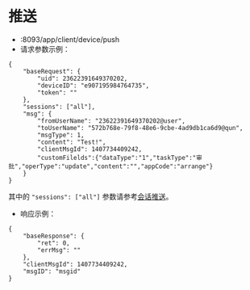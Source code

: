 # 推送

* :8093/app/client/device/push
* 请求参数示例：
````
{
	"baseRequest": {
		"uid": 23622391649370202,
		"deviceID": "e907195984764735",
        "token": ""
	},
    "sessions": ["all"],
	"msg": {
		"fromUserName": "23622391649370202@user",
		"toUserName": "572b768e-79f8-48e6-9cbe-4ad9db1ca6d9@qun",
		"msgType": 1,
		"content": "Test!",
        "clientMsgId": 1407734409242,
        "customFilelds":{"dataType":"1","taskType":"审批","operType":"update","content":"","appCode":"arrange"}
	}
}
````
其中的 ````"sessions": ["all"]```` 参数请参考[会话推送]()。
* 响应示例：
````
{
    "baseResponse": {
        "ret": 0,
        "errMsg": ""
    },
    "clientMsgId": 1407734409242,
    "msgID": "msgid"
}
````
